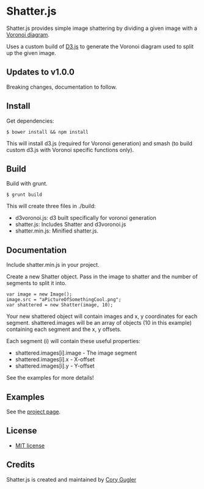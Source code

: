 # Shatter.js

Shatter.js provides simple image shattering by dividing a given 
image with a [Voronoi diagram](http://en.wikipedia.org/wiki/Voronoi_diagram).

Uses a custom build of [D3.js](https://github.com/mbostock/d3) to generate the Voronoi diagram used to split up the given image.

## Updates to v1.0.0

Breaking changes, documentation to follow.

## Install

Get dependencies:

    $ bower install && npm install

This will install d3.js (required for Voronoi generation) and 
smash (to build custom d3.js with Voronoi specific functions only).

## Build

Build with grunt.

    $ grunt build

This will create three files in ./build:
- d3voronoi.js: d3 built specifically for voronoi generation
- shatter.js: Includes Shatter and d3voronoi.js
- shatter.min.js: Minified shatter.js.

## Documentation

Include shatter.min.js in your project.

Create a new Shatter object. Pass in the image to shatter and the number of segments to split it into.

    var image = new Image();
    image.src = "aPictureOfSomethingCool.png";
    var shattered = new Shatter(image, 10);

Your new shattered object will contain images and x, y coordinates for each segment.
shattered.images will be an array of objects (10 in this example) containing each segment and the x, y offsets.

Each segment (i) will contain these useful properties:
- shattered.images[i].image - The image segment
- shattered.images[i].x     - X-offset
- shattered.images[i].y     - Y-offset

See the examples for more details!


## Examples

See the [project page](http://cdgugler.github.io/shatter.js/).

## License

- [MIT license](LICENSE.md)

## Credits

Shatter.js is created and maintained by [Cory Gugler](http://www.addlime.com)
